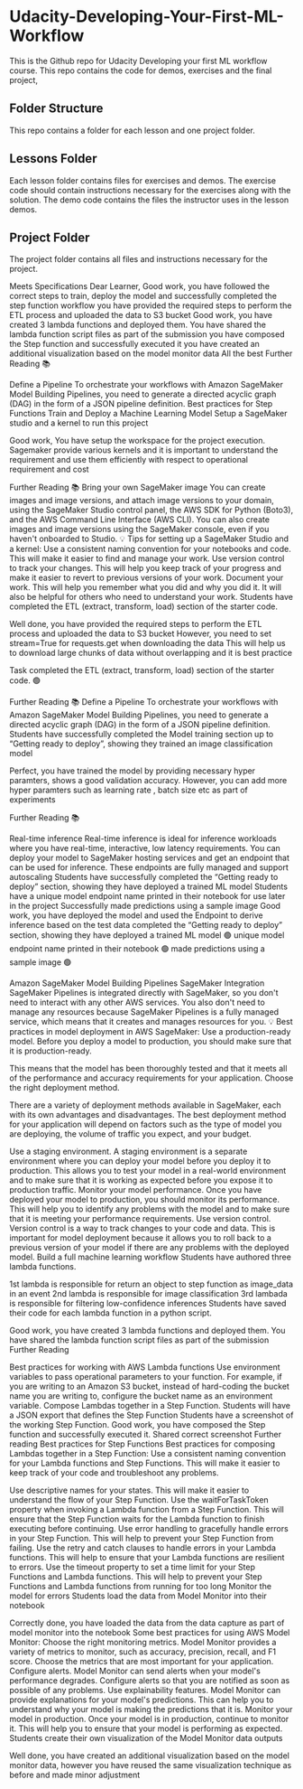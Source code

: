 # Udacity-Developing-Your-First-ML-Workflow
This is the Github repo for Udacity Developing your first ML workflow course. This repo contains the code for demos, exercises and the final project,
## Folder Structure
This repo contains a folder for each lesson and one project folder.

## Lessons Folder
Each lesson folder contains files for exercises and demos. The exercise code should contain instructions necessary for the exercises along with the solution. The demo code contains the files the instructor uses in the lesson demos.

## Project Folder
The project folder contains all files and instructions necessary for the project.


Meets Specifications
Dear Learner,
Good work, you have followed the correct steps to train, deploy the model and successfully completed the step function workflow
you have provided the required steps to perform the ETL process and uploaded the data to S3 bucket
Good work, you have created 3 lambda functions and deployed them. You have shared the lambda function script files as part of the submission
you have composed the Step function and successfully executed it
you have created an additional visualization based on the model monitor data
All the best
Further Reading 📚

Define a Pipeline
To orchestrate your workflows with Amazon SageMaker Model Building Pipelines, you need to generate a directed acyclic graph (DAG) in the form of a JSON pipeline definition.
Best practices for Step Functions
Train and Deploy a Machine Learning Model
Setup a SageMaker studio and a kernel to run this project

Good work, You have setup the workspace for the project execution.
Sagemaker provide various kernels and it is important to understand the requirement and use them efficiently with respect to operational requirement and cost

Further Reading 📚
Bring your own SageMaker image
You can create images and image versions, and attach image versions to your domain, using the SageMaker Studio control panel, the AWS SDK for Python (Boto3), and the AWS Command Line Interface (AWS CLI). You can also create images and image versions using the SageMaker console, even if you haven't onboarded to Studio.
💡 Tips for setting up a SageMaker Studio and a kernel:
Use a consistent naming convention for your notebooks and code. This will make it easier to find and manage your work.
Use version control to track your changes. This will help you keep track of your progress and make it easier to revert to previous versions of your work.
Document your work. This will help you remember what you did and why you did it. It will also be helpful for others who need to understand your work.
Students have completed the ETL (extract, transform, load) section of the starter code.

Well done, you have provided the required steps to perform the ETL process and uploaded the data to S3 bucket
However, you need to set stream=True for requests.get when downloading the data
This will help us to download large chunks of data without overlapping and it is best practice

Task
completed the ETL (extract, transform, load) section of the starter code. 🟢

Further Reading 📚
Define a Pipeline
To orchestrate your workflows with Amazon SageMaker Model Building Pipelines, you need to generate a directed acyclic graph (DAG) in the form of a JSON pipeline definition.
Students have successfully completed the Model training section up to “Getting ready to deploy”, showing they trained an image classification model

Perfect, you have trained the model by providing necessary hyper paramters, shows a good validation accuracy.
However, you can add more hyper paramters such as learning rate , batch size etc as part of experiments

Further Reading 📚

Real-time inference
Real-time inference is ideal for inference workloads where you have real-time, interactive, low latency requirements. You can deploy your model to SageMaker hosting services and get an endpoint that can be used for inference. These endpoints are fully managed and support autoscaling
Students have successfully completed the “Getting ready to deploy” section, showing they have deployed a trained ML model
Students have a unique model endpoint name printed in their notebook for use later in the project
Successfully made predictions using a sample image
Good work, you have deployed the model and used the Endpoint to derive inference based on the test data
completed the “Getting ready to deploy” section, showing they have deployed a trained ML model 🟢
unique model endpoint name printed in their notebook 🟢
made predictions using a sample image 🟢

Amazon SageMaker Model Building Pipelines
SageMaker Integration
SageMaker Pipelines is integrated directly with SageMaker, so you don't need to interact with any other AWS services. You also don't need to manage any resources because SageMaker Pipelines is a fully managed service, which means that it creates and manages resources for you.
💡 Best practices in model deployment in AWS SageMaker:
Use a production-ready model. Before you deploy a model to production, you should make sure that it is production-ready.

This means that the model has been thoroughly tested and that it meets all of the performance and accuracy requirements for your application.
Choose the right deployment method.

There are a variety of deployment methods available in SageMaker, each with its own advantages and disadvantages. The best deployment method for your application will depend on factors such as the type of model you are deploying, the volume of traffic you expect, and your budget.

Use a staging environment.
A staging environment is a separate environment where you can deploy your model before you deploy it to production. This allows you to test your model in a real-world environment and to make sure that it is working as expected before you expose it to production traffic.
Monitor your model performance.
Once you have deployed your model to production, you should monitor its performance. This will help you to identify any problems with the model and to make sure that it is meeting your performance requirements.
Use version control. Version control is a way to track changes to your code and data. This is important for model deployment because it allows you to roll back to a previous version of your model if there are any problems with the deployed model.
Build a full machine learning workflow
Students have authored three lambda functions.

1st lambda is responsible for return an object to step function as image_data in an event
2nd lambda is responsible for image classification
3rd lambada is responsible for filtering low-confidence inferences
Students have saved their code for each lambda function in a python script.

Good work, you have created 3 lambda functions and deployed them. You have shared the lambda function script files as part of the submission
Further Reading

Best practices for working with AWS Lambda functions
Use environment variables to pass operational parameters to your function. For example, if you are writing to an Amazon S3 bucket, instead of hard-coding the bucket name you are writing to, configure the bucket name as an environment variable.
Compose Lambdas together in a Step Function.
Students will have a JSON export that defines the Step Function
Students have a screenshot of the working Step Function.
Good work, you have composed the Step function and successfully executed it. Shared correct screenshot
Further reading
Best practices for Step Functions
Best practices for composing Lambdas together in a Step Function:
Use a consistent naming convention for your Lambda functions and Step Functions. This will make it easier to keep track of your code and troubleshoot any problems.

Use descriptive names for your states. This will make it easier to understand the flow of your Step Function.
Use the waitForTaskToken property when invoking a Lambda function from a Step Function. This will ensure that the Step Function waits for the Lambda function to finish executing before continuing.
Use error handling to gracefully handle errors in your Step Function. This will help to prevent your Step Function from failing.
Use the retry and catch clauses to handle errors in your Lambda functions. This will help to ensure that your Lambda functions are resilient to errors.
Use the timeout property to set a time limit for your Step Functions and Lambda functions. This will help to prevent your Step Functions and Lambda functions from running for too long
Monitor the model for errors
Students load the data from Model Monitor into their notebook

Correctly done, you have loaded the data from the data capture as part of model monitor into the notebook
Some best practices for using AWS Model Monitor:
Choose the right monitoring metrics. Model Monitor provides a variety of metrics to monitor, such as accuracy, precision, recall, and F1 score. Choose the metrics that are most important for your application.
Configure alerts. Model Monitor can send alerts when your model's performance degrades. Configure alerts so that you are notified as soon as possible of any problems.
Use explainability features. Model Monitor can provide explanations for your model's predictions. This can help you to understand why your model is making the predictions that it is.
Monitor your model in production. Once your model is in production, continue to monitor it. This will help you to ensure that your model is performing as expected.
Students create their own visualization of the Model Monitor data outputs

Well done, you have created an additional visualization based on the model monitor data, however you have reused the same visualization technique as before and made minor adjustment